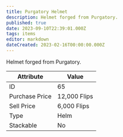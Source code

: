 ```yaml
---
title: Purgatory Helmet
description: Helmet forged from Purgatory.
published: true
date: 2023-09-10T22:39:01.000Z
tags: items
editor: markdown
dateCreated: 2023-02-16T00:00:00.000Z
---
```


Helmet forged from Purgatory.

|Attribute|Value|
|-|-|
|ID|65|
|Purchase Price|12,000 Flips|
|Sell Price|6,000 Flips|
|Type|Helm|
|Stackable|No|

